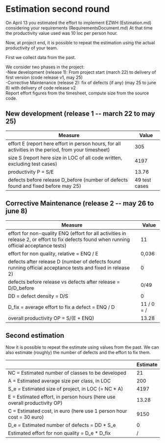 # Estimation second round

On April 13 you estimated the effort to implement EZWH (Estimation.md) considering your requirements (RequirementsDocument.md)
At that time the productivity value used was 10 loc per person hour.   

Now, at project end, it is possible to repeat the 
estimation using the actual productivity of your team.


First we collect data from the past.   

We consider two phases in the project: <br>
-New development (release 1): From project start (march 22) to delivery of first version (code release v1, may 25) <br>
-Corrective Maintenance (release 2): fix of defects (if any)  (may 25 to june 8) with delivery of code release v2  <br>
Report effort figures from the timesheet, compute size from the source code.

## New development (release 1  -- march 22 to may 25)
| Measure| Value |
|---|---|
|effort E (report here effort in person hours, for all activities in the period, from your timesheet)  |305|
|size S (report here size in LOC of all code written, excluding test cases)  |4197|
|productivity P = S/E |13.76|
|defects before release D_before (number of defects found and fixed before may 25) |49 test cases|



## Corrective Maintenance (release 2 -- may 26 to june 8)

| Measure | Value|
|---|---|
| effort for non-quality ENQ (effort for all activities in release 2, or effort to fix defects found when running official acceptance tests) |11|
| effort for non quality, relative = ENQ / E |0,036|
|defects after release D (number of defects found running official acceptance tests and  fixed in release 2) |0|
| defects before release vs defects after release = D/D_before |0/49|
|DD = defect density = D/S|0|
|D_fix = average effort to fix a defect = ENQ / D |11 / 0 = /|
|overall productivity OP = S/(E + ENQ)|13.28|

## Second estimation

Now it is possible to repeat the estimate using values from the past. We can also estimate (roughly) the number of defects and the effort to fix them.

|             | Estimate                        |             
| ----------- | ------------------------------- |  
| NC =  Estimated number of classes to be developed                 |            21             |             
|  A = Estimated average size per class, in LOC                     |            200                | 
| S_e = Estimated size of project, in LOC (= NC * A)                  |          4197                      |
| E = Estimated effort, in person hours (here use overall productivity OP)  |       13.28                           |   
| C = Estimated cost, in euro (here use 1 person hour cost = 30 euro)                   |    9150     | 
| D_e = Estimated number of defects = DD * S_e|0|
| Estimated effort for non quality = D_e * D_fix |/|

